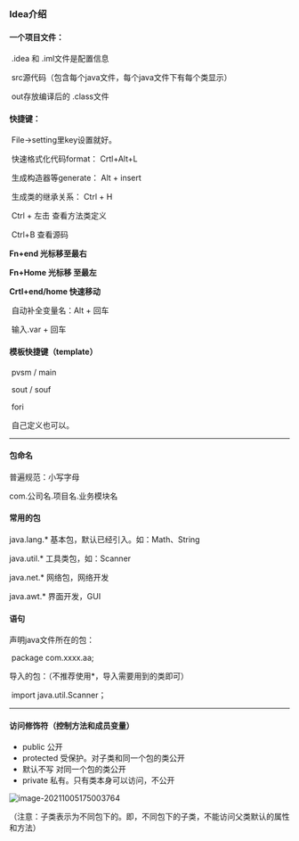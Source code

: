 ### Idea介绍

#### 一个项目文件：

​	.idea 和 .iml文件是配置信息

​	src源代码（包含每个java文件，每个java文件下有每个类显示）

​	out存放编译后的 .class文件

#### 快捷键：

​	File->setting里key设置就好。

​	快速格式化代码format： Crtl+Alt+L

​	生成构造器等generate： Alt + insert

​	生成类的继承关系： Ctrl + H

​	Ctrl + 左击  查看方法类定义

​	Ctrl+B 查看源码

**Fn+end 光标移至最右**

**Fn+Home 光标移 至最左**

**Crtl+end/home 快速移动**

​	自动补全变量名：Alt + 回车

​									输入.var + 回车

#### 模板快捷键（template）

​	pvsm / main

​	sout / souf

​	fori

​	自己定义也可以。

---

#### 包命名

普遍规范：小写字母

com.公司名.项目名.业务模块名



#### 常用的包

java.lang.* 基本包，默认已经引入。如：Math、String

java.util.* 工具类包，如：Scanner

java.net.* 网络包，网络开发

java.awt.* 界面开发，GUI



#### 语句

声明java文件所在的包：

​	package com.xxxx.aa;

导入的包：（不推荐使用*，导入需要用到的类即可）

​	import java.util.Scanner；



---

 

 #### 访问修饰符（控制方法和成员变量）

- public	公开
- protected 受保护。对子类和同一个包的类公开
- 默认不写 对同一个包的类公开
- private 私有。只有类本身可以访问，不公开

![image-20211005175003764](C:\Users\10275\AppData\Roaming\Typora\typora-user-images\image-20211005175003764.png)

（注意：子类表示为不同包下的。即，不同包下的子类，不能访问父类默认的属性和方法）